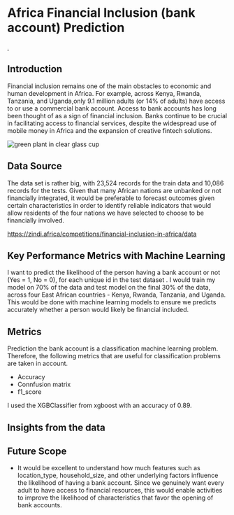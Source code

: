 # Africa Financial Inclusion (bank account) Prediction

<p dir="auto">
<a href="https://www.python.org" rel="nofollow"><img src="https://camo.githubusercontent.com/c676b5f90a1650624a0a9832d7954edda1db39ad3347d90c8c51e88ff2f92252/68747470733a2f2f696d672e736869656c64732e696f2f62616467652f507974686f6e2d4646443433423f7374796c653d666f722d7468652d6261646765266c6f676f3d707974686f6e266c6f676f436f6c6f723d6461726b677265656e" alt="" data-canonical-src="https://img.shields.io/badge/Python-FFD43B?style=for-the-badge&amp;logo=python&amp;logoColor=darkgreen" style="max-width: 100%;">
 </a> <a href="https://numpy.org" rel="nofollow"><img src="https://camo.githubusercontent.com/e4f918596bfc1a8746d3bf5426a212500a5b36b1e5c63869cbe65b071dcdb48a/68747470733a2f2f696d672e736869656c64732e696f2f62616467652f4e756d70792d3737374242343f7374796c653d666f722d7468652d6261646765266c6f676f3d6e756d7079266c6f676f436f6c6f723d7768697465" alt="" data-canonical-src="https://img.shields.io/badge/Numpy-777BB4?style=for-the-badge&amp;logo=numpy&amp;logoColor=white" style="max-width: 100%;"></a> <a href="https://pandas.pydata.org" rel="nofollow"><img src="https://camo.githubusercontent.com/5e18e9b742657f6921829e31b6ee09d5d345633d8680cf1881f637d8e7bc44f1/68747470733a2f2f696d672e736869656c64732e696f2f62616467652f50616e6461732d3243324437323f7374796c653d666f722d7468652d6261646765266c6f676f3d70616e646173266c6f676f436f6c6f723d7768697465" alt="" data-canonical-src="https://img.shields.io/badge/Pandas-2C2D72?style=for-the-badge&amp;logo=pandas&amp;logoColor=white" style="max-width: 100%;"></a><a href="https://matplotlib.org" rel="nofollow"><img src="https://camo.githubusercontent.com/b8f888055ab43caf0282c9c13b362891a9c8999c718c0ff304f293a31e6e5989/68747470733a2f2f696d672e736869656c64732e696f2f62616467652f6d6174706c6f746c69622d3131353537633f267374796c653d666f722d7468652d6261646765266c6f676f3d707974686f6e266c6f676f436f6c6f723d7768697465" alt="" data-canonical-src="https://img.shields.io/badge/Tableau-E97627?style=for-the-badge&amp;logo=matplotlib&amp;logoColor=white" style="max-width: 100%;"></a>  
<a href="https://colab.research.google.com" rel="nofollow"><img src="https://camo.githubusercontent.com/ce254316621ae7180772f1e8355fd15d6258eda95d51897e76068d11e6fa7987/68747470733a2f2f696d672e736869656c64732e696f2f62616467652f436f6c61622d4639414230303f7374796c653d666f722d7468652d6261646765266c6f676f3d676f6f676c65636f6c616226636f6c6f723d353235323532" alt="" data-canonical-src="https://img.shields.io/badge/Colab-F9AB00?style=for-the-badge&amp;logo=googlecolab&amp;color=525252" style="max-width: 100%;"></a>
<a href="https://scikit-learn.org/stable/" rel="nofollow"><img src="https://camo.githubusercontent.com/9781e6ebb5d6bf36ea29b567e00392a931c6837b3bef4c8576294c2637a8a662/68747470733a2f2f696d672e736869656c64732e696f2f62616467652f7363696b69745f6c6561726e2d4637393331453f7374796c653d666f722d7468652d6261646765266c6f676f3d7363696b69742d6c6561726e266c6f676f436f6c6f723d7768697465" alt="" data-canonical-src="https://img.shields.io/badge/scikit_learn-F7931E?style=for-the-badge&amp;logo=scikit-learn&amp;logoColor=white" style="max-width: 100%;"></a>
</p>

## Introduction

Financial inclusion remains one of the main obstacles to economic and human development in Africa. For example, across Kenya, Rwanda, Tanzania, and Uganda,only 9.1 million adults (or 14% of adults) have access to or use a commercial bank account.
Access to bank accounts has long been thought of as a sign of financial inclusion. Banks continue to be crucial in facilitating access to financial services, despite the widespread use of mobile money in Africa and the expansion of creative fintech solutions.

<img class="YVj9w" alt="green plant in clear glass cup" sizes="(min-width: 1335px) 416px, (min-width: 992px) calc(calc(100vw - 72px) / 3), (min-width: 768px) calc(calc(100vw - 48px) / 2), 100vw" srcset="https://images.unsplash.com/photo-1579621970588-a35d0e7ab9b6?ixlib=rb-1.2.1&amp;ixid=MnwxMjA3fDB8MHxzZWFyY2h8M3x8ZmluYW5jaWFsJTIwc2VydmljZXN8ZW58MHx8MHx8&amp;auto=format&amp;fit=crop&amp;w=100&amp;q=60 100w, https://images.unsplash.com/photo-1579621970588-a35d0e7ab9b6?ixlib=rb-1.2.1&amp;ixid=MnwxMjA3fDB8MHxzZWFyY2h8M3x8ZmluYW5jaWFsJTIwc2VydmljZXN8ZW58MHx8MHx8&amp;auto=format&amp;fit=crop&amp;w=200&amp;q=60 200w, https://images.unsplash.com/photo-1579621970588-a35d0e7ab9b6?ixlib=rb-1.2.1&amp;ixid=MnwxMjA3fDB8MHxzZWFyY2h8M3x8ZmluYW5jaWFsJTIwc2VydmljZXN8ZW58MHx8MHx8&amp;auto=format&amp;fit=crop&amp;w=300&amp;q=60 300w, https://images.unsplash.com/photo-1579621970588-a35d0e7ab9b6?ixlib=rb-1.2.1&amp;ixid=MnwxMjA3fDB8MHxzZWFyY2h8M3x8ZmluYW5jaWFsJTIwc2VydmljZXN8ZW58MHx8MHx8&amp;auto=format&amp;fit=crop&amp;w=400&amp;q=60 400w, https://images.unsplash.com/photo-1579621970588-a35d0e7ab9b6?ixlib=rb-1.2.1&amp;ixid=MnwxMjA3fDB8MHxzZWFyY2h8M3x8ZmluYW5jaWFsJTIwc2VydmljZXN8ZW58MHx8MHx8&amp;auto=format&amp;fit=crop&amp;w=500&amp;q=60 500w, https://images.unsplash.com/photo-1579621970588-a35d0e7ab9b6?ixlib=rb-1.2.1&amp;ixid=MnwxMjA3fDB8MHxzZWFyY2h8M3x8ZmluYW5jaWFsJTIwc2VydmljZXN8ZW58MHx8MHx8&amp;auto=format&amp;fit=crop&amp;w=600&amp;q=60 600w, https://images.unsplash.com/photo-1579621970588-a35d0e7ab9b6?ixlib=rb-1.2.1&amp;ixid=MnwxMjA3fDB8MHxzZWFyY2h8M3x8ZmluYW5jaWFsJTIwc2VydmljZXN8ZW58MHx8MHx8&amp;auto=format&amp;fit=crop&amp;w=700&amp;q=60 700w, https://images.unsplash.com/photo-1579621970588-a35d0e7ab9b6?ixlib=rb-1.2.1&amp;ixid=MnwxMjA3fDB8MHxzZWFyY2h8M3x8ZmluYW5jaWFsJTIwc2VydmljZXN8ZW58MHx8MHx8&amp;auto=format&amp;fit=crop&amp;w=800&amp;q=60 800w, https://images.unsplash.com/photo-1579621970588-a35d0e7ab9b6?ixlib=rb-1.2.1&amp;ixid=MnwxMjA3fDB8MHxzZWFyY2h8M3x8ZmluYW5jaWFsJTIwc2VydmljZXN8ZW58MHx8MHx8&amp;auto=format&amp;fit=crop&amp;w=900&amp;q=60 900w, https://images.unsplash.com/photo-1579621970588-a35d0e7ab9b6?ixlib=rb-1.2.1&amp;ixid=MnwxMjA3fDB8MHxzZWFyY2h8M3x8ZmluYW5jaWFsJTIwc2VydmljZXN8ZW58MHx8MHx8&amp;auto=format&amp;fit=crop&amp;w=1000&amp;q=60 1000w, https://images.unsplash.com/photo-1579621970588-a35d0e7ab9b6?ixlib=rb-1.2.1&amp;ixid=MnwxMjA3fDB8MHxzZWFyY2h8M3x8ZmluYW5jaWFsJTIwc2VydmljZXN8ZW58MHx8MHx8&amp;auto=format&amp;fit=crop&amp;w=1100&amp;q=60 1100w, https://images.unsplash.com/photo-1579621970588-a35d0e7ab9b6?ixlib=rb-1.2.1&amp;ixid=MnwxMjA3fDB8MHxzZWFyY2h8M3x8ZmluYW5jaWFsJTIwc2VydmljZXN8ZW58MHx8MHx8&amp;auto=format&amp;fit=crop&amp;w=1200&amp;q=60 1200w, https://images.unsplash.com/photo-1579621970588-a35d0e7ab9b6?ixlib=rb-1.2.1&amp;ixid=MnwxMjA3fDB8MHxzZWFyY2h8M3x8ZmluYW5jaWFsJTIwc2VydmljZXN8ZW58MHx8MHx8&amp;auto=format&amp;fit=crop&amp;w=1296&amp;q=60 1296w, https://images.unsplash.com/photo-1579621970588-a35d0e7ab9b6?ixlib=rb-1.2.1&amp;ixid=MnwxMjA3fDB8MHxzZWFyY2h8M3x8ZmluYW5jaWFsJTIwc2VydmljZXN8ZW58MHx8MHx8&amp;auto=format&amp;fit=crop&amp;w=1400&amp;q=60 1400w, https://images.unsplash.com/photo-1579621970588-a35d0e7ab9b6?ixlib=rb-1.2.1&amp;ixid=MnwxMjA3fDB8MHxzZWFyY2h8M3x8ZmluYW5jaWFsJTIwc2VydmljZXN8ZW58MHx8MHx8&amp;auto=format&amp;fit=crop&amp;w=1600&amp;q=60 1600w, https://images.unsplash.com/photo-1579621970588-a35d0e7ab9b6?ixlib=rb-1.2.1&amp;ixid=MnwxMjA3fDB8MHxzZWFyY2h8M3x8ZmluYW5jaWFsJTIwc2VydmljZXN8ZW58MHx8MHx8&amp;auto=format&amp;fit=crop&amp;w=1800&amp;q=60 1800w, https://images.unsplash.com/photo-1579621970588-a35d0e7ab9b6?ixlib=rb-1.2.1&amp;ixid=MnwxMjA3fDB8MHxzZWFyY2h8M3x8ZmluYW5jaWFsJTIwc2VydmljZXN8ZW58MHx8MHx8&amp;auto=format&amp;fit=crop&amp;w=2000&amp;q=60 2000w, https://images.unsplash.com/photo-1579621970588-a35d0e7ab9b6?ixlib=rb-1.2.1&amp;ixid=MnwxMjA3fDB8MHxzZWFyY2h8M3x8ZmluYW5jaWFsJTIwc2VydmljZXN8ZW58MHx8MHx8&amp;auto=format&amp;fit=crop&amp;w=2200&amp;q=60 2200w, https://images.unsplash.com/photo-1579621970588-a35d0e7ab9b6?ixlib=rb-1.2.1&amp;ixid=MnwxMjA3fDB8MHxzZWFyY2h8M3x8ZmluYW5jaWFsJTIwc2VydmljZXN8ZW58MHx8MHx8&amp;auto=format&amp;fit=crop&amp;w=2400&amp;q=60 2400w, https://images.unsplash.com/photo-1579621970588-a35d0e7ab9b6?ixlib=rb-1.2.1&amp;ixid=MnwxMjA3fDB8MHxzZWFyY2h8M3x8ZmluYW5jaWFsJTIwc2VydmljZXN8ZW58MHx8MHx8&amp;auto=format&amp;fit=crop&amp;w=2592&amp;q=60 2592w" src="https://images.unsplash.com/photo-1579621970588-a35d0e7ab9b6?ixlib=rb-1.2.1&amp;ixid=MnwxMjA3fDB8MHxzZWFyY2h8M3x8ZmluYW5jaWFsJTIwc2VydmljZXN8ZW58MHx8MHx8&amp;w=1000&amp;q=80" itemprop="thumbnailUrl" data-perf="eager-loaded-img" data-test="photo-grid-single-col-img">

## Data Source
The data set is rather big, with 23,524 records for the train data and 10,086 records for the tests. Given that many African nations are unbanked or not financially integrated, it would be preferable to forecast outcomes given certain characteristics in order to identify reliable indicators that would allow residents of the four nations we have selected to choose to be financially involved.

<a href="https://zindi.africa/competitions/financial-inclusion-in-africa/data" rel="nofollow">https://zindi.africa/competitions/financial-inclusion-in-africa/data</a>

## Key Performance Metrics with Machine Learning
I want to predict the likelihood of the person having a bank account or not (Yes = 1, No = 0), for each unique id in the test dataset . I would train my  model on 70% of the data and test model on the final 30% of the data, across four East African countries - Kenya, Rwanda, Tanzania, and Uganda. This would be done with machine learning models to ensure we predicts accurately whether a person would likely be financial included.

## Metrics
Prediction the bank account is a classification machine learning problem. Therefore, the following metrics that are useful for classification problems are taken in account.
* Accuracy
* Connfusion matrix
* f1_score

I used the XGBClassifier from xgboost with an accuracy of 0.89.

## Insights from the data


## Future Scope
* It would be excellent to understand how much features such as location_type, household_size, and other underlying factors influence the likelihood of having a bank account. Since we genuinely want every adult to have access to financial resources, this would enable activities to improve the likelihood of characteristics that favor the opening of bank accounts.



